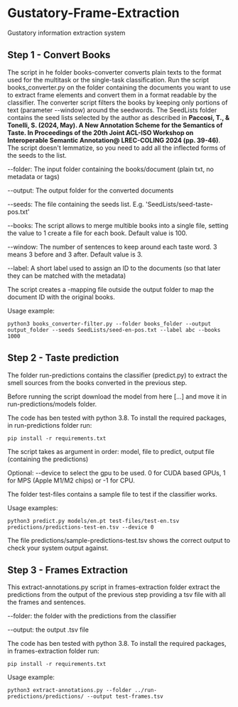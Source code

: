 # Gustatory-Frame-Extraction
Gustatory information extraction system

## __Step 1 - Convert Books__

The script in he folder books-converter converts plain texts to the format used for the multitask or the single-task classification. Run the script books_converter.py on the folder containing the documents you want to use to extract frame elements and convert them in a format readable by the classifier. The converter script filters the books by keeping only portions of text (parameter --window) around the seedwords. The SeedLists folder contains the seed lists selected by the author as described in __Paccosi, T., & Tonelli, S. (2024, May). A New Annotation Scheme for the Semantics of Taste. In Proceedings of the 20th Joint ACL-ISO Workshop on Interoperable Semantic Annotation@ LREC-COLING 2024 (pp. 39-46)__. The script doesn't lemmatize, so you need to add all the inflected forms of the seeds to the list.

--folder: The input folder containing the books/document (plain txt, no metadata or tags)

--output: The output folder for the converted documents

--seeds: The file containing the seeds list. E.g. 'SeedLists/seed-taste-pos.txt'

--books: The script allows to merge multible books into a single file, setting the value to 1 create a file for each book. Default value is 100.

--window: The number of sentences to keep around each taste word. 3 means 3 before and 3 after. Default value is 3.

--label: A short label used to assign an ID to the documents (so that later they can be matched with the metadata)

The script creates a -mapping file outside the output folder to map the document ID with the original books.

Usage example:

```
python3 books_converter-filter.py --folder books_folder --output output_folder --seeds SeedLists/seed-en-pos.txt --label abc --books 1000
```

## __Step 2 - Taste prediction__

The folder run-predictions contains the classifier (predict.py) to extract the smell sources from the books converted in the previous step.

Before running the script download the model from here [...] and move it in run-predictions/models folder.

The code has ben tested with python 3.8. To install the required packages, in run-predictions folder run:

```
pip install -r requirements.txt
```

The script takes as argument in order: model, file to predict, output file (containing the predictions)

Optional: --device to select the gpu to be used. 0 for CUDA based GPUs, 1 for MPS (Apple M1/M2 chips) or -1 for CPU.

The folder test-files contains a sample file to test if the classifier works.

Usage examples:

```
python3 predict.py models/en.pt test-files/test-en.tsv predictions/predictions-test-en.tsv --device 0
```

The file predictions/sample-predictions-test.tsv shows the correct output to check your system output against.

## __Step 3 - Frames Extraction__

This extract-annotations.py script in frames-extraction folder extract the predictions from the output of the previous step providing a tsv file with all the frames and sentences.

--folder: the folder with the predictions from the classifier

--output: the output .tsv file

The code has ben tested with python 3.8. To install the required packages, in frames-extraction folder run:

```
pip install -r requirements.txt
```

Usage example:

```
python3 extract-annotations.py --folder ../run-predictions/predictions/ --output test-frames.tsv
```

